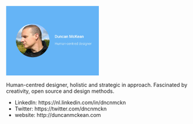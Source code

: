 <img src="https://github.com/dncnmckn/dncnmckn.github.io/blob/master/images/summarycard.jpg" alt="Duncan McKean &bull; Human-centred Designer" width="50%" height="50%" />

<p>Human-centred designer, holistic and strategic in approach. Fascinated by creativity, open source and design methods.</p>

<ul>
<li>LinkedIn:   https://nl.linkedin.com/in/dncnmckn</li>
<li>Twitter:    https://twitter.com/dncnmckn</li>
<li>website:    http://duncanmckean.com</li>
</ul>
